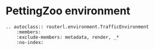 # PettingZoo environment

```{eval-rst}
.. autoclass:: routerl.environment.TrafficEnvironment
    :members:
    :exclude-members: metadata, render, _*
    :no-index:
```
